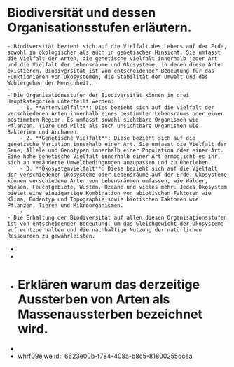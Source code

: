 # Biodiversität und dessen Organisationsstufen erläutern.
	- Biodiversität bezieht sich auf die Vielfalt des Lebens auf der Erde, sowohl in ökologischer als auch in genetischer Hinsicht. Sie umfasst die Vielfalt der Arten, die genetische Vielfalt innerhalb jeder Art und die Vielfalt der Lebensräume und Ökosysteme, in denen diese Arten existieren. Biodiversität ist von entscheidender Bedeutung für das Funktionieren von Ökosystemen, die Stabilität der Umwelt und das Wohlergehen der Menschheit.
	-
	- Die Organisationsstufen der Biodiversität können in drei Hauptkategorien unterteilt werden:
		- 1. **Artenvielfalt**: Dies bezieht sich auf die Vielfalt der verschiedenen Arten innerhalb eines bestimmten Lebensraums oder einer bestimmten Region. Es umfasst sowohl sichtbare Organismen wie Pflanzen, Tiere und Pilze als auch unsichtbare Organismen wie Bakterien und Archaeen.
		- 2. **Genetische Vielfalt**: Diese bezieht sich auf die genetische Variation innerhalb einer Art. Sie umfasst die Vielfalt der Gene, Allele und Genotypen innerhalb einer Population oder einer Art. Eine hohe genetische Vielfalt innerhalb einer Art ermöglicht es ihr, sich an veränderte Umweltbedingungen anzupassen und zu überleben.
		- 3. **Ökosystemvielfalt**: Diese bezieht sich auf die Vielfalt der verschiedenen Ökosysteme oder Lebensräume auf der Erde. Ökosysteme können verschiedene Arten von Lebensräumen umfassen, wie Wälder, Wiesen, Feuchtgebiete, Wüsten, Ozeane und vieles mehr. Jedes Ökosystem bietet eine einzigartige Kombination von abiotischen Faktoren wie Klima, Bodentyp und Topographie sowie biotischen Faktoren wie Pflanzen, Tieren und Mikroorganismen.
		-
	- Die Erhaltung der Biodiversität auf allen diesen Organisationsstufen ist von entscheidender Bedeutung, um das Gleichgewicht der Ökosysteme aufrechtzuerhalten und die nachhaltige Nutzung der natürlichen Ressourcen zu gewährleisten.
-
-
- # Erklären warum das derzeitige Aussterben von Arten als Massenaussterben bezeichnet wird.
-
- whrf09ejwe<!-- notionvc: c99d1441-4e82-4e4b-9154-b5da72858e59 -->
  id:: 6623e00b-f784-408a-b8c5-81800255dcea